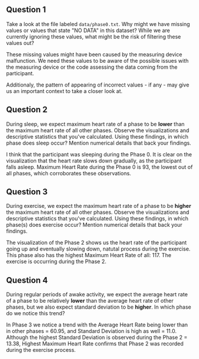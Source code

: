 ## Question 1

Take a look at the file labeled `data/phase0.txt`. Why might we have missing values or values that state "NO DATA" in this dataset? While we are currently ignoring these values, what might be the risk of filtering these values out?

These missing values might have been caused by the measuring device malfunction. 
We need these values to be aware of the possible issues with the measuring device or the code assessing the data coming from the participant. 

Additionaly, the pattern of appearing of incorrect values - if any - may give us an important context to take a closer look at. 

## Question 2

During sleep, we expect maximum heart rate of a phase to be **lower** than the maximum heart rate of all other phases. Observe the visualizations and descriptive statistics that you've calculated. Using these findings, in which phase does sleep occur? Mention numerical details that back your findings.

I think that the participant was sleeping during the Phase 0. It is clear on the visualization that the heart rate slows down gradually, as the participant falls asleep. Maximum Heart Rate during the Phase 0 is 93, the lowest out of all phases, which corroborates these observations. 

## Question 3

During exercise, we expect the maximum heart rate of a phase to be **higher** the maximum heart rate of all other phases. Observe the visualizations and descriptive statistics that you've calculated. Using these findings, in which phase(s) does exercise occur? Mention numerical details that back your findings. 

The visualization of the Phase 2 shows us the heart rate of the participant going up and eventually slowing down, natutal process during the exercise. This phase also has the highest Maximum Heart Rate of all: 117. The exercise is occurring during the Phase 2. 

## Question 4

During regular periods of awake activity, we expect the average heart rate of a phase to be relatively **lower** than the average heart rate of other phases, but we also expect standard deviation to be **higher**. In which phase do we notice this trend?

In Phase 3 we notice a trend with the Average Heart Rate being lower than in other phases = 60.95, and Standard Deviation is high as well = 11.0. Although the highest Standard Deviation is observed during the Phase 2 = 13.38, Highest Maximum Heart Rate confirms that Phase 2 was recorded during the exercise process. 
